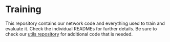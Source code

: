 # Training

This repository contains our network code and everything used to train and evaluate it. Check the individual READMEs for
further details. Be sure to check our [utils repository](https://github.com/splitstrument/utils) for additional code
that is needed.